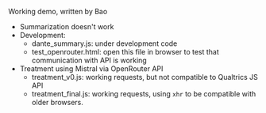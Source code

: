 Working demo, written by Bao
- Summarization doesn't work
- Development: 
    - dante_summary.js: under development code 
    - test_openrouter.html: open this file in browser to test that communication with API is working 
- Treatment using Mistral via OpenRouter API 
    - treatment_v0.js: working requests, but not compatible to Qualtrics JS API
    - treatment_final.js: working requests, using `xhr` to be compatible with older browsers. 


 
